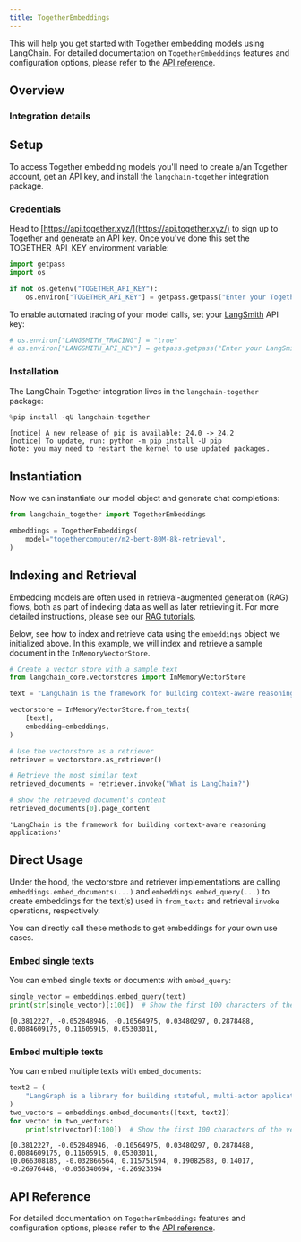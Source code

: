 ```yaml
---
title: TogetherEmbeddings
---
```


This will help you get started with Together embedding models using LangChain. For detailed documentation on `TogetherEmbeddings` features and configuration options, please refer to the [API reference](https://python.langchain.com/api_reference/together/embeddings/langchain_together.embeddings.TogetherEmbeddings.html).

## Overview

### Integration details

<ItemTable category="text_embedding" item="Together" />

## Setup

To access Together embedding models you'll need to create a/an Together account, get an API key, and install the `langchain-together` integration package.

### Credentials

Head to [https://api.together.xyz/](https://api.together.xyz/) to sign up to Together and generate an API key. Once you've done this set the TOGETHER_API_KEY environment variable:

```python
import getpass
import os

if not os.getenv("TOGETHER_API_KEY"):
    os.environ["TOGETHER_API_KEY"] = getpass.getpass("Enter your Together API key: ")
```

To enable automated tracing of your model calls, set your [LangSmith](https://docs.smith.langchain.com/) API key:

```python
# os.environ["LANGSMITH_TRACING"] = "true"
# os.environ["LANGSMITH_API_KEY"] = getpass.getpass("Enter your LangSmith API key: ")
```

### Installation

The LangChain Together integration lives in the `langchain-together` package:

```python
%pip install -qU langchain-together
```

```output
[notice] A new release of pip is available: 24.0 -> 24.2
[notice] To update, run: python -m pip install -U pip
Note: you may need to restart the kernel to use updated packages.
```

## Instantiation

Now we can instantiate our model object and generate chat completions:

```python
from langchain_together import TogetherEmbeddings

embeddings = TogetherEmbeddings(
    model="togethercomputer/m2-bert-80M-8k-retrieval",
)
```

## Indexing and Retrieval

Embedding models are often used in retrieval-augmented generation (RAG) flows, both as part of indexing data as well as later retrieving it. For more detailed instructions, please see our [RAG tutorials](/oss/tutorials/rag).

Below, see how to index and retrieve data using the `embeddings` object we initialized above. In this example, we will index and retrieve a sample document in the `InMemoryVectorStore`.

```python
# Create a vector store with a sample text
from langchain_core.vectorstores import InMemoryVectorStore

text = "LangChain is the framework for building context-aware reasoning applications"

vectorstore = InMemoryVectorStore.from_texts(
    [text],
    embedding=embeddings,
)

# Use the vectorstore as a retriever
retriever = vectorstore.as_retriever()

# Retrieve the most similar text
retrieved_documents = retriever.invoke("What is LangChain?")

# show the retrieved document's content
retrieved_documents[0].page_content
```

```output
'LangChain is the framework for building context-aware reasoning applications'
```

## Direct Usage

Under the hood, the vectorstore and retriever implementations are calling `embeddings.embed_documents(...)` and `embeddings.embed_query(...)` to create embeddings for the text(s) used in `from_texts` and retrieval `invoke` operations, respectively.

You can directly call these methods to get embeddings for your own use cases.

### Embed single texts

You can embed single texts or documents with `embed_query`:

```python
single_vector = embeddings.embed_query(text)
print(str(single_vector)[:100])  # Show the first 100 characters of the vector
```

```output
[0.3812227, -0.052848946, -0.10564975, 0.03480297, 0.2878488, 0.0084609175, 0.11605915, 0.05303011,
```

### Embed multiple texts

You can embed multiple texts with `embed_documents`:

```python
text2 = (
    "LangGraph is a library for building stateful, multi-actor applications with LLMs"
)
two_vectors = embeddings.embed_documents([text, text2])
for vector in two_vectors:
    print(str(vector)[:100])  # Show the first 100 characters of the vector
```

```output
[0.3812227, -0.052848946, -0.10564975, 0.03480297, 0.2878488, 0.0084609175, 0.11605915, 0.05303011,
[0.066308185, -0.032866564, 0.115751594, 0.19082588, 0.14017, -0.26976448, -0.056340694, -0.26923394
```

## API Reference

For detailed documentation on `TogetherEmbeddings` features and configuration options, please refer to the [API reference](https://python.langchain.com/api_reference/together/embeddings/langchain_together.embeddings.TogetherEmbeddings.html).
